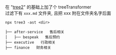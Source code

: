 # 

在 "[tree2](https://github.com/yujintang/tree2)" 的基础上加了个 treeTransformer  
过滤下有 `xxx.md` 文件夹, 且把 xxx 附在文件夹名字后面  

```
npx tree3 -ast <dir>
```

```
├── after-service   售后相关
│   ├── bespeak   售后预约
├── executive   行政相关
├── finance   财务相关
```